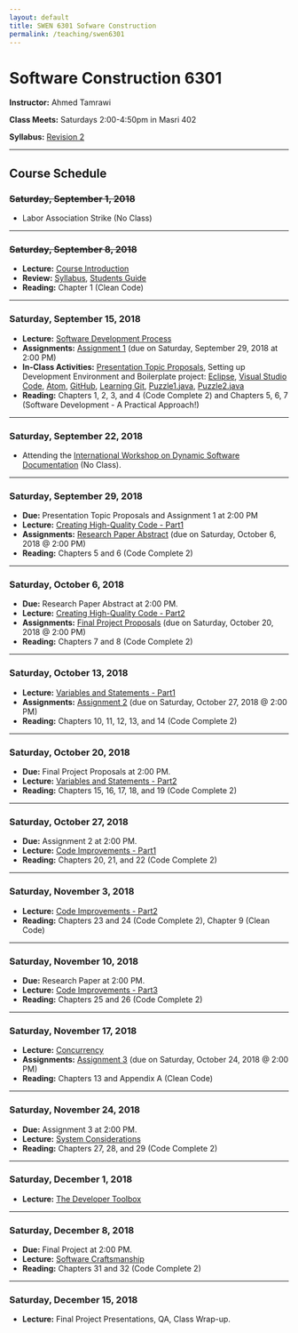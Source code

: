 ```yaml
---
layout: default
title: SWEN 6301 Sofware Construction
permalink: /teaching/swen6301
---
```


# Software Construction 6301

**Instructor:** Ahmed Tamrawi

**Class Meets:** Saturdays 2:00-4:50pm in Masri 402

**Syllabus:** [Revision 2](/teaching/swen6301-fall18/SWEN6301-syllabus-fall2018.pdf)

---

## Course Schedule

### ~~Saturday, September 1, 2018~~
- Labor Association Strike (No Class)

---

### ~~Saturday, September 8, 2018~~
- **Lecture:** [Course Introduction](/teaching/swen6301-fall18/SWEN6301_Lecture_01.pdf)
- **Review:** [Syllabus](/teaching/swen6301-fall18/SWEN6301-syllabus-fall2018.pdf), [Students Guide](/teaching/swen6301-fall18/students-guide.pdf)
- **Reading:** Chapter 1 (Clean Code)

---

### Saturday, September 15, 2018
- **Lecture:** [Software Development Process](/teaching/swen6301-fall18/SWEN6301_Lecture_02.pdf)
- **Assignments:** [Assignment 1](teaching/swen6301-fall18/SWEN6301-Assignment1.pdf) (due on Saturday, September 29, 2018 at 2:00 PM)
- **In-Class Activities:** [Presentation Topic Proposals](), Setting up Development Environment and Boilerplate project: [Eclipse](https://www.eclipse.org/downloads/packages/release/oxygen/3a/eclipse-rcp-and-rap-developers), [Visual Studio Code](https://code.visualstudio.com/), [Atom](https://atom.io/), [GitHub](https://github.com/), [Learning Git](https://learngitbranching.js.org/), [Puzzle1.java](https://gist.github.com/atamrawi/3d279096091205ad02b0882d2382b221), [Puzzle2.java](https://gist.github.com/atamrawi/aa1147ef8161349f8276a05f849559c4)
- **Reading:** Chapters 1, 2, 3, and 4 (Code Complete 2) and Chapters 5, 6, 7 (Software Development - A Practical Approach!)

---

### Saturday, September 22, 2018
- Attending the [International Workshop on Dynamic Software Documentation](https://dysdoc.github.io/) (No Class).

---

### Saturday, September 29, 2018
- **Due:** Presentation Topic Proposals and Assignment 1 at 2:00 PM
- **Lecture:** [Creating High-Quality Code - Part1]()
- **Assignments:** [Research Paper Abstract]() (due on Saturday, October 6, 2018 @ 2:00 PM)
- **Reading:** Chapters 5 and 6 (Code Complete 2)

---

### Saturday, October 6, 2018
- **Due:** Research Paper Abstract at 2:00 PM.
- **Lecture:** [Creating High-Quality Code - Part2]()
- **Assignments:** [Final Project Proposals]() (due on Saturday, October 20, 2018 @ 2:00 PM)
- **Reading:** Chapters 7 and 8 (Code Complete 2)

---

### Saturday, October 13, 2018
- **Lecture:** [Variables and Statements - Part1]()
- **Assignments:** [Assignment 2]() (due on Saturday, October 27, 2018 @ 2:00 PM)
- **Reading:** Chapters 10, 11, 12, 13, and 14 (Code Complete 2)

---

### Saturday, October 20, 2018
- **Due:** Final Project Proposals at 2:00 PM.
- **Lecture:** [Variables and Statements - Part2]()
- **Reading:** Chapters 15, 16, 17, 18, and 19 (Code Complete 2)

---

### Saturday, October 27, 2018
- **Due:** Assignment 2 at 2:00 PM.
- **Lecture:** [Code Improvements - Part1]()
- **Reading:** Chapters 20, 21, and 22 (Code Complete 2)

---

### Saturday, November 3, 2018
- **Lecture:** [Code Improvements - Part2]()
- **Reading:** Chapters 23 and 24 (Code Complete 2), Chapter 9 (Clean Code)

---

### Saturday, November 10, 2018
- **Due:** Research Paper at 2:00 PM.
- **Lecture:** [Code Improvements - Part3]()
- **Reading:** Chapters 25 and 26 (Code Complete 2)

---

### Saturday, November 17, 2018
- **Lecture:** [Concurrency]()
- **Assignments:** [Assignment 3]() (due on Saturday, October 24, 2018 @ 2:00 PM)
- **Reading:** Chapters 13 and Appendix A (Clean Code)

---

### Saturday, November 24, 2018
- **Due:** Assignment 3 at 2:00 PM.
- **Lecture:** [System Considerations]()
- **Reading:** Chapters 27, 28, and 29 (Code Complete 2)

---

### Saturday, December 1, 2018
- **Lecture:** [The Developer Toolbox]()

---

### Saturday, December 8, 2018
- **Due:** Final Project at 2:00 PM.
- **Lecture:** [Software Craftsmanship]()
- **Reading:** Chapters 31 and 32 (Code Complete 2)

---

### Saturday, December 15, 2018
- **Lecture:** Final Project Presentations, QA, Class Wrap-up.
